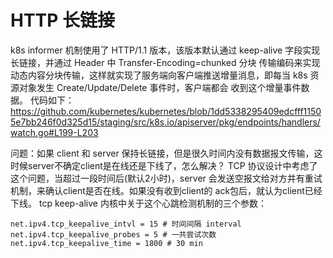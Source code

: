 
# HTTP 长链接
k8s informer 机制使用了 HTTP/1.1 版本，该版本默认通过 keep-alive 字段实现长链接，并通过 Header 中 Transfer-Encoding=chunked 分块
传输编码来实现动态内容分块传输，这样就实现了服务端向客户端推送增量消息，即每当 k8s 资源对象发生 Create/Update/Delete 事件时，客户端都会
收到这个增量事件数据。
代码如下：
https://github.com/kubernetes/kubernetes/blob/1dd5338295409edcfff11505e7bb246f0d325d15/staging/src/k8s.io/apiserver/pkg/endpoints/handlers/watch.go#L199-L203

问题：如果 client 和 server 保持长链接，但是很久时间内没有数据报文传输，这时候server不确定client是在线还是下线了，怎么解决？
TCP 协议设计中考虑了这个问题，当超过一段时间后(默认2小时)，server 会发送空报文给对方并有重试机制，来确认client是否在线。如果没有收到client的
ack包后，就认为client已经下线。
tcp keep-alive 内核中关于这个心跳检测机制的三个参数：
```shell
net.ipv4.tcp_keepalive_intvl = 15 # 时间间隔 interval
net.ipv4.tcp_keepalive_probes = 5 # 一共尝试次数
net.ipv4.tcp_keepalive_time = 1800 # 30 min
```
